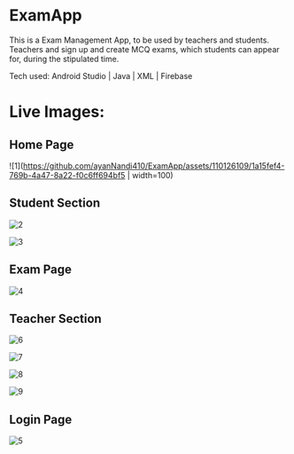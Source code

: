 # ExamApp

This is a Exam Management App, to be used by teachers and students. Teachers and sign up and create MCQ exams, 
which students can appear for, during the stipulated time.

Tech used: Android Studio | Java | XML | Firebase 

# Live Images:

## Home Page

![1](https://github.com/ayanNandi410/ExamApp/assets/110126109/1a15fef4-769b-4a47-8a22-f0c6ff694bf5 | width=100)

## Student Section

![2](https://github.com/ayanNandi410/ExamApp/assets/110126109/8f47ee49-f040-4f61-9abd-a0e580a3c939)

![3](https://github.com/ayanNandi410/ExamApp/assets/110126109/59f07618-702f-445b-abfb-4e47cbfdedb7)

## Exam Page

![4](https://github.com/ayanNandi410/ExamApp/assets/110126109/98add920-225e-4a5e-90a9-a93892c29907)

## Teacher Section

![6](https://github.com/ayanNandi410/ExamApp/assets/110126109/8a391fab-1725-4ec9-8ef8-6263582188ac)

![7](https://github.com/ayanNandi410/ExamApp/assets/110126109/c1048436-3cae-4165-998f-902e0b84b897)

![8](https://github.com/ayanNandi410/ExamApp/assets/110126109/fa1678e0-e83a-4c03-ad99-4dbf33033ebf)

![9](https://github.com/ayanNandi410/ExamApp/assets/110126109/d2c89b17-3815-49ac-9627-70145df16fbd)


## Login Page

![5](https://github.com/ayanNandi410/ExamApp/assets/110126109/cd19bc56-0bdc-49fd-a2d9-5d0b58841d3d)





